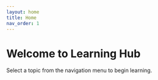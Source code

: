 ```yaml
---
layout: home
title: Home
nav_order: 1
---
```


# Welcome to Learning Hub

Select a topic from the navigation menu to begin learning.